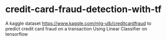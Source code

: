 # credit-card-fraud-detection-with-tf
A kaggle dataset https://www.kaggle.com/mlg-ulb/creditcardfraud to predict credit card fraud on a transaction
Using Linear Classifier on tensorflow
